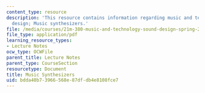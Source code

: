 ```yaml
---
content_type: resource
description: 'This resource contains information regarding music and technology: Sound
  design; Music synthesizers.'
file: /media/courses/21m-380-music-and-technology-sound-design-spring-2016/bdda40b73966568e87dfdb4e8108fce7_MIT21M_380S16_Lec25.pdf
file_type: application/pdf
learning_resource_types:
- Lecture Notes
ocw_type: OCWFile
parent_title: Lecture Notes
parent_type: CourseSection
resourcetype: Document
title: Music Synthesizers
uid: bdda40b7-3966-568e-87df-db4e8108fce7
---
```

